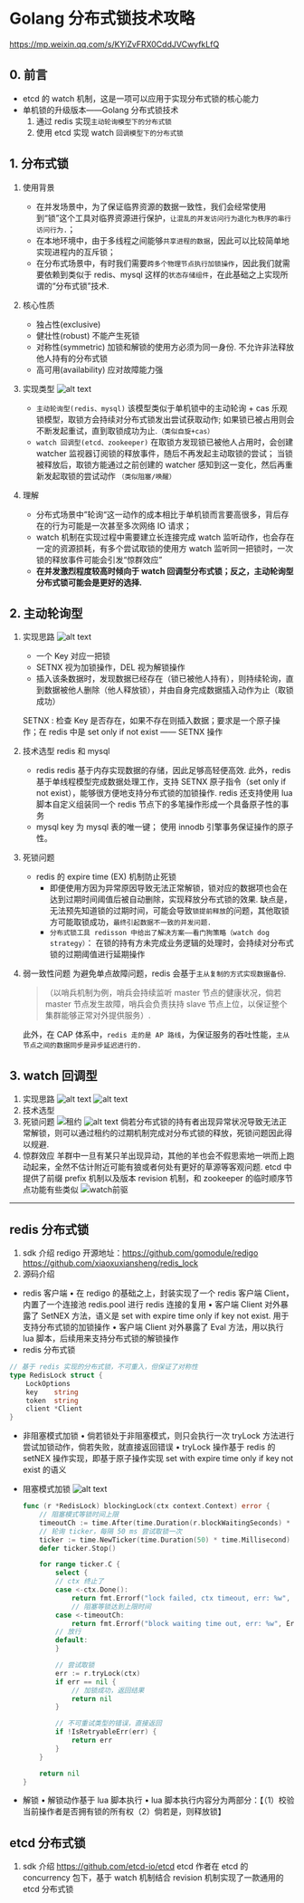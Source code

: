 # Golang 分布式锁技术攻略

https://mp.weixin.qq.com/s/KYiZvFRX0CddJVCwyfkLfQ

## 0. 前言

- etcd 的 watch 机制，这是一项可以应用于实现分布式锁的核心能力
- 单机锁的升级版本——Golang 分布式锁技术
  1. 通过 redis 实现`主动轮询模型下的分布式锁`
  2. 使用 etcd 实现 watch `回调模型下的分布式锁`

## 1. 分布式锁

1. 使用背景
   - 在并发场景中，为了保证临界资源的数据一致性，我们会经常使用到“锁”这个工具对临界资源进行保护，`让混乱的并发访问行为退化为秩序的串行访问行为.`；
   - 在本地环境中，由于多线程之间能够`共享进程的数据`，因此可以比较简单地实现进程内的互斥锁；
   - 在分布式场景中，有时我们需要`跨多个物理节点执行加锁操作`，因此我们就需要依赖到类似于 redis、mysql 这样的`状态存储组件`，在此基础之上实现所谓的“分布式锁”技术.
2. 核心性质
   - 独占性(exclusive)
   - 健壮性(robust)
     不能产生死锁
   - 对称性(symmetric)
     加锁和解锁的使用方必须为同一身份. 不允许非法释放他人持有的分布式锁
   - 高可用(availability)
     应对故障能力强
3. 实现类型
   ![alt text](image.png)

   - `主动轮询型(redis、mysql)`
     该模型类似于单机锁中的主动轮询 + cas 乐观锁模型，取锁方会持续对分布式锁发出尝试获取动作;
     如果锁已被占用则会不断发起重试，直到取锁成功为止.`（类似自旋+cas）`
   - `watch 回调型(etcd、zookeeper)`
     在取锁方发现锁已被他人占用时，会创建 watcher 监视器订阅锁的释放事件，随后不再发起主动取锁的尝试；
     当锁被释放后，取锁方能通过之前创建的 watcher 感知到这一变化，然后再重新发起取锁的尝试动作 `（类似阻塞/唤醒）`

4. 理解
   - 分布式场景中”轮询“这一动作的成本相比于单机锁而言要高很多，背后存在的行为可能是一次甚至多次网络 IO 请求；
   - watch 机制在实现过程中需要建立长连接完成 watch 监听动作，也会存在一定的资源损耗，有多个尝试取锁的使用方 watch 监听同一把锁时，一次锁的释放事件可能会引发“惊群效应”
   - **在并发激烈程度较高时倾向于 watch 回调型分布式锁；反之，主动轮询型分布式锁可能会是更好的选择.**

## 2. 主动轮询型

1. 实现思路
   ![alt text](image-1.png)

   - 一个 Key 对应一把锁
   - SETNX 视为加锁操作，DEL 视为解锁操作
   - 插入该条数据时，发现数据已经存在（锁已被他人持有），则持续轮询，直到数据被他人删除（他人释放锁），并由自身完成数据插入动作为止（取锁成功）

   SETNX : 检查 Key 是否存在，如果不存在则插入数据；要求是一个原子操作；在 redis 中是 set only if not exist —— SETNX 操作

2. 技术选型
   redis 和 mysql

   - redis
     redis 基于内存实现数据的存储，因此足够高轻便高效.
     此外，redis 基于单线程模型完成数据处理工作，支持 SETNX 原子指令（set only if not exist），能够很方便地支持分布式锁的加锁操作.
     redis 还支持使用 lua 脚本自定义组装同一个 redis 节点下的多笔操作形成一个具备原子性的事务
   - mysql
     key 为 mysql 表的唯一键；
     使用 innodb 引擎事务保证操作的原子性。

3. 死锁问题

   - redis 的 expire time (EX) 机制防止死锁
     - 即便使用方因为异常原因导致无法正常解锁，锁对应的数据项也会在达到过期时间阈值后被自动删除，实现释放分布式锁的效果.
       缺点是，无法预先知道锁的过期时间，可能会导致`锁提前释放`的问题，其他取锁方可能取锁成功，`最终引起数据不一致的并发问题.`
     - `分布式锁工具 redisson 中给出了解决方案——看门狗策略（watch dog strategy）`：
       在锁的持有方未完成业务逻辑的处理时，会持续对分布式锁的过期阈值进行延期操作

4. 弱一致性问题
   为避免单点故障问题，redis 会基于`主从复制的方式实现数据备份`.

   > （以哨兵机制为例，哨兵会持续监听 master 节点的健康状况，倘若 master 节点发生故障，哨兵会负责扶持 slave 节点上位，以保证整个集群能够正常对外提供服务）.

   此外，在 CAP 体系中，`redis 走的是 AP 路线`，为保证服务的吞吐性能，`主从节点之间的数据同步是异步延迟进行的.`

## 3. watch 回调型

1. 实现思路
   ![alt text](image-3.png)
   ![alt text](image-4.png)
2. 技术选型
3. 死锁问题
   ![租约](image-5.png)
   ![alt text](image-6.png)
   倘若分布式锁的持有者出现异常状况导致无法正常解锁，则可以通过租约的过期机制完成对分布式锁的释放，死锁问题因此得以规避.
4. 惊群效应
   羊群中一旦有某只羊出现异动，其他的羊也会不假思索地一哄而上跑动起来，全然不估计附近可能有狼或者何处有更好的草源等客观问题.
   etcd 中提供了前缀 prefix 机制以及版本 revision 机制，和 zookeeper 的临时顺序节点功能有些类似
   ![watch前驱](image-7.png)

---

## redis 分布式锁

1. sdk 介绍
   redigo 开源地址：https://github.com/gomodule/redigo
   https://github.com/xiaoxuxiansheng/redis_lock
2. 源码介绍

- redis 客户端
  • 在 redigo 的基础之上，封装实现了一个 redis 客户端 Client，内置了一个连接池 redis.pool 进行 redis 连接的复用
  • 客户端 Client 对外暴露了 SetNEX 方法，语义是 set with expire time only if key not exist. 用于支持分布式锁的加锁操作
  • 客户端 Client 对外暴露了 Eval 方法，用以执行 lua 脚本，后续用来支持分布式锁的解锁操作
- redis 分布式锁

```go
// 基于 redis 实现的分布式锁，不可重入，但保证了对称性
type RedisLock struct {
    LockOptions
    key    string
    token  string
    client *Client
}
```

- 非阻塞模式加锁
  • 倘若锁处于非阻塞模式，则只会执行一次 tryLock 方法进行尝试加锁动作，倘若失败，就直接返回错误
  • tryLock 操作基于 redis 的 setNEX 操作实现，即基于原子操作实现 set with expire time only if key not exist 的语义
- 阻塞模式加锁
  ![alt text](image-2.png)

  ```go
  func (r *RedisLock) blockingLock(ctx context.Context) error {
      // 阻塞模式等锁时间上限
      timeoutCh := time.After(time.Duration(r.blockWaitingSeconds) * time.Second)
      // 轮询 ticker，每隔 50 ms 尝试取锁一次
      ticker := time.NewTicker(time.Duration(50) * time.Millisecond)
      defer ticker.Stop()

      for range ticker.C {
          select {
          // ctx 终止了
          case <-ctx.Done():
              return fmt.Errorf("lock failed, ctx timeout, err: %w", ctx.Err())
              // 阻塞等锁达到上限时间
          case <-timeoutCh:
              return fmt.Errorf("block waiting time out, err: %w", ErrLockAcquiredByOthers)
          // 放行
          default:
          }

          // 尝试取锁
          err := r.tryLock(ctx)
          if err == nil {
              // 加锁成功，返回结果
              return nil
          }

          // 不可重试类型的错误，直接返回
          if !IsRetryableErr(err) {
              return err
          }
      }

      return nil
  }
  ```

- 解锁
  • 解锁动作基于 lua 脚本执行
  • lua 脚本执行内容分为两部分：【（1）校验当前操作者是否拥有锁的所有权（2）倘若是，则释放锁】

## etcd 分布式锁

1. sdk 介绍
   https://github.com/etcd-io/etcd
   etcd 作者在 etcd 的 concurrency 包下，基于 watch 机制结合 revision 机制实现了一款通用的 etcd 分布式锁
